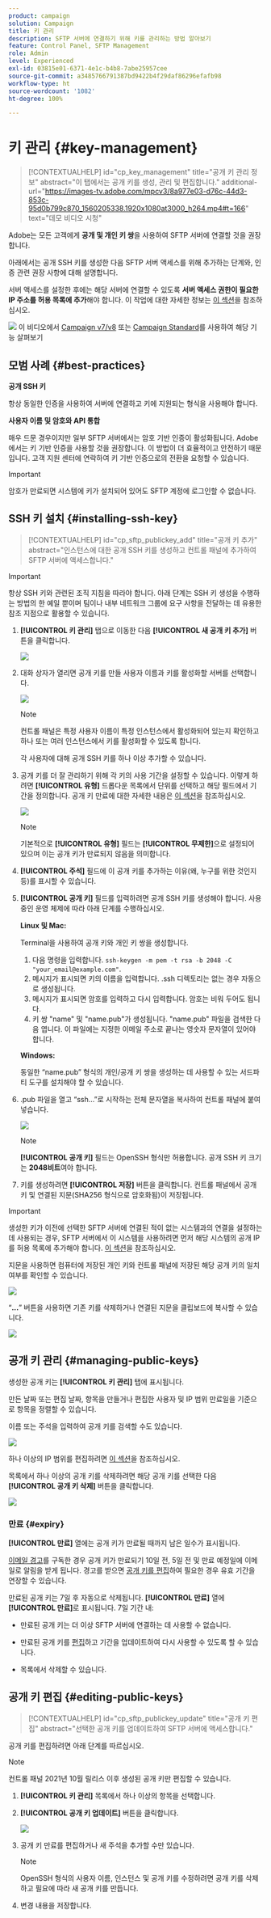 ```yaml
---
product: campaign
solution: Campaign
title: 키 관리
description: SFTP 서버에 연결하기 위해 키를 관리하는 방법 알아보기
feature: Control Panel, SFTP Management
role: Admin
level: Experienced
exl-id: 03815e01-6371-4e1c-b4b8-7abe25957cee
source-git-commit: a3485766791387bd9422b4f29daf86296efafb98
workflow-type: ht
source-wordcount: '1082'
ht-degree: 100%

---
```


# 키 관리 {#key-management}

>[!CONTEXTUALHELP]
>id="cp_key_management"
>title="공개 키 관리 정보"
>abstract="이 탭에서는 공개 키를 생성, 관리 및 편집합니다."
>additional-url="https://images-tv.adobe.com/mpcv3/8a977e03-d76c-44d3-853c-95d0b799c870_1560205338.1920x1080at3000_h264.mp4#t=166" text="데모 비디오 시청"

Adobe는 모든 고객에게 **공개 및 개인 키 쌍**&#x200B;을 사용하여 SFTP 서버에 연결할 것을 권장합니다.

아래에서는 공개 SSH 키를 생성한 다음 SFTP 서버 액세스를 위해 추가하는 단계와, 인증 관련 권장 사항에 대해 설명합니다.

서버 액세스를 설정한 후에는 해당 서버에 연결할 수 있도록 **서버 액세스 권한이 필요한 IP 주소를 허용 목록에 추가**&#x200B;해야 합니다. 이 작업에 대한 자세한 정보는 [이 섹션](../../instances-settings/using/ip-allow-listing-instance-access.md)을 참조하십시오.

![](assets/do-not-localize/how-to-video.png) 이 비디오에서 [Campaign v7/v8](https://experienceleague.adobe.com/docs/campaign-classic-learn/control-panel/sftp-management/generate-ssh-key.html?lang=ko#sftp-management) 또는 [Campaign Standard](https://experienceleague.adobe.com/docs/campaign-standard-learn/control-panel/sftp-management/generate-ssh-key.html?lang=ko#sftp-management)를 사용하여 해당 기능 살펴보기

## 모범 사례 {#best-practices}

**공개 SSH 키**

항상 동일한 인증을 사용하여 서버에 연결하고 키에 지원되는 형식을 사용해야 합니다.

**사용자 이름 및 암호와 API 통합**

매우 드문 경우이지만 일부 SFTP 서버에서는 암호 기반 인증이 활성화됩니다. Adobe에서는 키 기반 인증을 사용할 것을 권장합니다. 이 방법이 더 효율적이고 안전하기 때문입니다. 고객 지원 센터에 연락하여 키 기반 인증으로의 전환을 요청할 수 있습니다.

>[!IMPORTANT]
>
>암호가 만료되면 시스템에 키가 설치되어 있어도 SFTP 계정에 로그인할 수 없습니다.

## SSH 키 설치 {#installing-ssh-key}

>[!CONTEXTUALHELP]
>id="cp_sftp_publickey_add"
>title="공개 키 추가"
>abstract="인스턴스에 대한 공개 SSH 키를 생성하고 컨트롤 패널에 추가하여 SFTP 서버에 액세스합니다."

>[!IMPORTANT]
>
>항상 SSH 키와 관련된 조직 지침을 따라야 합니다. 아래 단계는 SSH 키 생성을 수행하는 방법의 한 예일 뿐이며 팀이나 내부 네트워크 그룹에 요구 사항을 전달하는 데 유용한 참조 지점으로 활용할 수 있습니다.

1. **[!UICONTROL 키 관리]** 탭으로 이동한 다음 **[!UICONTROL 새 공개 키 추가]** 버튼을 클릭합니다.

   ![](assets/key0.png)

1. 대화 상자가 열리면 공개 키를 만들 사용자 이름과 키를 활성화할 서버를 선택합니다.

   ![](assets/key1.png)

   >[!NOTE]
   >
   >컨트롤 패널은 특정 사용자 이름이 특정 인스턴스에서 활성화되어 있는지 확인하고 하나 또는 여러 인스턴스에서 키를 활성화할 수 있도록 합니다.
   >
   >각 사용자에 대해 공개 SSH 키를 하나 이상 추가할 수 있습니다.

1. 공개 키를 더 잘 관리하기 위해 각 키의 사용 기간을 설정할 수 있습니다. 이렇게 하려면 **[!UICONTROL 유형]** 드롭다운 목록에서 단위를 선택하고 해당 필드에서 기간을 정의합니다. 공개 키 만료에 대한 자세한 내용은 [이 섹션](#expiry)을 참조하십시오.

   ![](assets/key_expiry.png)

   >[!NOTE]
   >
   >기본적으로 **[!UICONTROL 유형]** 필드는 **[!UICONTROL 무제한]**&#x200B;으로 설정되어 있으며 이는 공개 키가 만료되지 않음을 의미합니다.

1. **[!UICONTROL 주석]** 필드에 이 공개 키를 추가하는 이유(왜, 누구를 위한 것인지 등)를 표시할 수 있습니다.

1. **[!UICONTROL 공개 키]** 필드를 입력하려면 공개 SSH 키를 생성해야 합니다. 사용 중인 운영 체제에 따라 아래 단계를 수행하십시오.

   **Linux 및 Mac:**

   Terminal을 사용하여 공개 키와 개인 키 쌍을 생성합니다.
   1. 다음 명령을 입력합니다. `ssh-keygen -m pem -t rsa -b 2048 -C "your_email@example.com"`.
   1. 메시지가 표시되면 키의 이름을 입력합니다. .ssh 디렉토리는 없는 경우 자동으로 생성됩니다.
   1. 메시지가 표시되면 암호를 입력하고 다시 입력합니다. 암호는 비워 두어도 됩니다.
   1. 키 쌍 &quot;name&quot; 및 &quot;name.pub&quot;가 생성됩니다. &quot;name.pub&quot; 파일을 검색한 다음 엽니다. 이 파일에는 지정한 이메일 주소로 끝나는 영숫자 문자열이 있어야 합니다.

   **Windows:**

   동일한 “name.pub” 형식의 개인/공개 키 쌍을 생성하는 데 사용할 수 있는 서드파티 도구를 설치해야 할 수 있습니다.

1. .pub 파일을 열고 “ssh...”로 시작하는 전체 문자열을 복사하여 컨트롤 패널에 붙여넣습니다.

   ![](assets/publickey.png)

   >[!NOTE]
   >
   >**[!UICONTROL 공개 키]** 필드는 OpenSSH 형식만 허용합니다. 공개 SSH 키 크기는 **2048비트**&#x200B;여야 합니다.

1. 키를 생성하려면 **[!UICONTROL 저장]** 버튼을 클릭합니다. 컨트롤 패널에서 공개 키 및 연결된 지문(SHA256 형식으로 암호화됨)이 저장됩니다. 

>[!IMPORTANT]
>
>생성한 키가 이전에 선택한 SFTP 서버에 연결된 적이 없는 시스템과의 연결을 설정하는 데 사용되는 경우, SFTP 서버에서 이 시스템을 사용하려면 먼저 해당 시스템의 공개 IP를 허용 목록에 추가해야 합니다. [이 섹션](ip-range-allow-listing.md)을 참조하십시오.

지문을 사용하면 컴퓨터에 저장된 개인 키와 컨트롤 패널에 저장된 해당 공개 키의 일치 여부를 확인할 수 있습니다.

![](assets/fingerprint_compare.png)

“**...**” 버튼을 사용하면 기존 키를 삭제하거나 연결된 지문을 클립보드에 복사할 수 있습니다.

![](assets/key_options.png)

## 공개 키 관리 {#managing-public-keys}

생성한 공개 키는 **[!UICONTROL 키 관리]** 탭에 표시됩니다.

만든 날짜 또는 편집 날짜, 항목을 만들거나 편집한 사용자 및 IP 범위 만료일을 기준으로 항목을 정렬할 수 있습니다.

이름 또는 주석을 입력하여 공개 키를 검색할 수도 있습니다.

![](assets/control_panel_key_management_sort.png)

하나 이상의 IP 범위를 편집하려면 [이 섹션](#editing-public-keys)을 참조하십시오.

목록에서 하나 이상의 공개 키를 삭제하려면 해당 공개 키를 선택한 다음 **[!UICONTROL 공개 키 삭제]** 버튼을 클릭합니다.

![](assets/control_panel_delete_key.png)

### 만료 {#expiry}

**[!UICONTROL 만료]** 열에는 공개 키가 만료될 때까지 남은 일수가 표시됩니다.

[이메일 경고](../../performance-monitoring/using/email-alerting.md)를 구독한 경우 공개 키가 만료되기 10일 전, 5일 전 및 만료 예정일에 이메일로 알림을 받게 됩니다. 경고를 받으면 [공개 키를 편집](#editing-public-keys)하여 필요한 경우 유효 기간을 연장할 수 있습니다.

만료된 공개 키는 7일 후 자동으로 삭제됩니다. **[!UICONTROL 만료]** 열에 **[!UICONTROL 만료]**&#x200B;로 표시됩니다. 7일 기간 내:

* 만료된 공개 키는 더 이상 SFTP 서버에 연결하는 데 사용할 수 없습니다.

* 만료된 공개 키를 [편집](#editing-public-keys)하고 기간을 업데이트하여 다시 사용할 수 있도록 할 수 있습니다.

* 목록에서 삭제할 수 있습니다.

## 공개 키 편집 {#editing-public-keys}

>[!CONTEXTUALHELP]
>id="cp_sftp_publickey_update"
>title="공개 키 편집"
>abstract="선택한 공개 키를 업데이트하여 SFTP 서버에 액세스합니다."

공개 키를 편집하려면 아래 단계를 따르십시오.

>[!NOTE]
>
>컨트롤 패널 2021년 10월 릴리스 이후 생성된 공개 키만 편집할 수 있습니다.

1. **[!UICONTROL 키 관리]** 목록에서 하나 이상의 항목을 선택합니다.
1. **[!UICONTROL 공개 키 업데이트]** 버튼을 클릭합니다.

   ![](assets/control_panel_edit_key.png)

1. 공개 키 만료를 편집하거나 새 주석을 추가할 수만 있습니다.

   >[!NOTE]
   >
   >OpenSSH 형식의 사용자 이름, 인스턴스 및 공개 키를 수정하려면 공개 키를 삭제하고 필요에 따라 새 공개 키를 만듭니다.

1. 변경 내용을 저장합니다.
